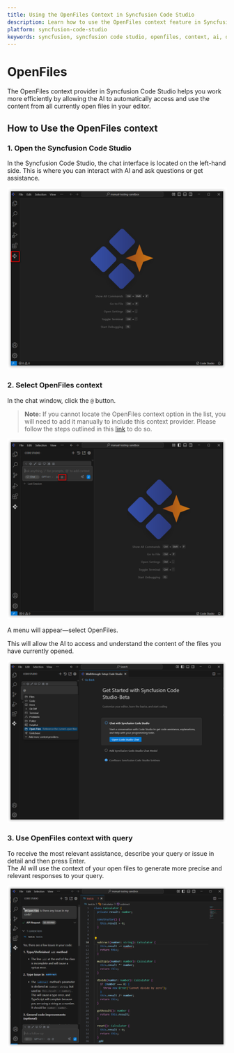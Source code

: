 ```yaml
---
title: Using the OpenFiles Context in Syncfusion Code Studio
description: Learn how to use the OpenFiles context feature in Syncfusion Code Studio to enable AI access to all currently open files in your editor for better assistance.
platform: syncfusion-code-studio
keywords: syncfusion, syncfusion code studio, openfiles, context, ai, developer-tools, productivity
---
```

 
# OpenFiles 
 
The OpenFiles context provider in Syncfusion Code Studio helps you work more efficiently by allowing the AI to automatically access and use the content from all currently open files in your editor.
 
## How to Use the OpenFiles context
 
### 1. Open the Syncfusion Code Studio
 
In the Syncfusion Code Studio, the chat interface is located on the left-hand side. This is where you can interact with AI and ask questions or get assistance.

<img src="../../feature-images/open_chat.png" alt="openchat" />
 
### 2. Select OpenFiles context
 
In the chat window, click the `@` button.  
> **Note:** If you cannot locate the OpenFiles context option in the list, you will need to add it manually to include this context provider. Please follow the steps outlined in this [link](/code-studio/features/context-providers/add-more-contextproviders/How-to-configure-more-contextproviders) to do so.

<img src="../../feature-images/click-context.png" alt="clickcontext" />
 
A menu will appear—select OpenFiles.
 
This will allow the AI to access and understand the content of the files you have currently opened.

<img src="../../feature-images/openfile-opencontext.png" alt="opencontext" />
 
### 3. Use OpenFiles context with query
 
To receive the most relevant assistance, describe your query or issue in detail and then press Enter.  
The AI will use the context of your open files to generate more precise and relevant responses to your query.

<img src="../../feature-images/openfile-output.png" alt="output" />